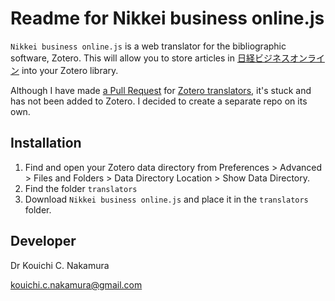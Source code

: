 # Readme for Nikkei business online.js 



`Nikkei business online.js` is a web translator for the bibliographic software, Zotero. This will allow you to store articles in [日経ビジネスオンライン](http://business.nikkeibp.co.jp/) into your Zotero library.

Although I have made [a Pull Request](https://github.com/zotero/translators/pull/1427) for [Zotero translators](https://github.com/zotero/translators), it's stuck and has not been added to Zotero. I decided to create a separate repo on its own.



## Installation 

1. Find and open your Zotero data directory from Preferences > Advanced > Files and Folders > Data  Directory Location > Show Data  Directory.
2. Find the folder `translators`
3. Download `Nikkei business online.js` and place it in the `translators` folder.



## Developer

Dr Kouichi C. Nakamura

kouichi.c.nakamura@gmail.com



